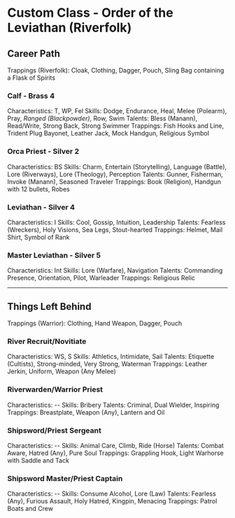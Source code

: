 # Custom Class - Order of the Leviathan (Riverfolk)
## Career Path
Trappings (Riverfolk): Cloak, Clothing, Dagger, Pouch, Sling Bag containing a Flask of Spirits

### Calf - Brass 4
Characteristics: T, WP, Fel
Skills: Dodge, Endurance, Heal, Melee (Polearm), Pray, *Ranged (Blackpowder)*, Row, Swim
Talents: Bless (Manann), Read/Write, Strong Back, Strong Swimmer
Trappings: Fish Hooks and Line, Trident Plug Bayonet, Leather Jack, Mock Handgun, Religious Symbol

### Orca Priest - Silver 2
Characteristics: BS
Skills: Charm, Entertain (Storytelling), Language (Battle), Lore (Riverways), Lore (Theology), Perception
Talents: Gunner, Fisherman, Invoke (Manann), Seasoned Traveler
Trappings: Book (Religion), Handgun with 12 bullets, Robes

### Leviathan - Silver 4
Characteristics: I
Skills: Cool, Gossip, Intuition, Leadership
Talents: Fearless (Wreckers), Holy Visions, Sea Legs, Stout-hearted
Trappings: Helmet, Mail Shirt, Symbol of Rank

### Master Leviathan - Silver 5
Characteristics: Int
Skills: Lore (Warfare), Navigation
Talents: Commanding Presence, Orientation, Pilot, Warleader
Trappings: Religious Relic

-----------------------------------------------------------

## Things Left Behind
Trappings (Warrior): Clothing, Hand Weapon, Dagger, Pouch

### River Recruit/Novitiate
Characteristics: WS, S
Skills: Athletics, Intimidate, Sail
Talents: Etiquette (Cultists), Strong-minded, Very Strong, Waterman
Trappings: Leather Jerkin, Uniform, Weapon (Any Melee)

### Riverwarden/Warrior Priest
Characteristics: --
Skills: Bribery
Talents: Criminal, Dual Wielder, Inspiring
Trappings: Breastplate, Weapon (Any), Lantern and Oil

### Shipsword/Priest Sergeant
Characteristics: --
Skills: Animal Care, Climb, Ride (Horse)
Talents: Combat Aware, Hatred (Any), Pure Soul
Trappings: Grappling Hook, Light Warhorse with Saddle and Tack

### Shipsword Master/Priest Captain
Characteristics: --
Skills: Consume Alcohol, Lore (Law)
Talents: Fearless (Any), Furious Assault, Holy Hatred, Kingpin, Menacing
Trappings: Patrol Boats and Crew
